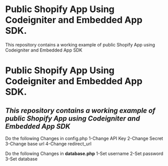 # Public Shopify App Using Codeigniter and Embedded App SDK.
This repository contains a working example of public Shopify App using Codeigniter and Embedded App SDK


# Public Shopify App Using Codeigniter and Embedded App SDK.
## _This repository contains a working example of public Shopify App using Codeigniter and Embedded App SDK_

Do the following Changes in config.php
1-Change API Key
2-Change Secret
3-Change base url
4-Change redirect_url

Do the following Changes in <strong>database.php</strong>
1-Set username
2-Set password
3-Set database

